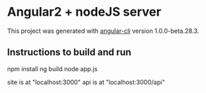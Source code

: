 # Angular2 + nodeJS server

This project was generated with [angular-cli](https://github.com/angular/angular-cli) version 1.0.0-beta.28.3.

## Instructions to build and run

npm install
ng build 
node app.js

site is at "localhost:3000"
api is at "localhost:3000/api"
